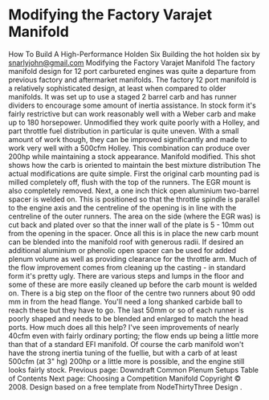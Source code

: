 # Modifying the Factory Varajet Manifold

How To Build A High-Performance Holden Six
Building the hot holden six
by snarlyjohn@gmail.com
Modifying the Factory Varajet Manifold
The factory manifold design for 12 port carbureted engines
was quite a departure from previous factory and aftermarket manifolds.
The factory 12 port manifold is a relatively sophisticated design, at least
when compared to older manifolds. It was set up to use a staged 2 barrel carb and
has runner dividers to encourage some amount of inertia assistance. In stock form
it's fairly restrictive but can work reasonably well with a Weber carb and make
up to 180 horsepower. Unmodified they work quite poorly with a Holley, and
part throttle fuel distribution in particular is quite uneven. With a small amount
of work though, they can be improved significantly and made to work very well with
a 500cfm Holley. This combination can produce over 200hp while maintaining a stock
appearance.
Manifold modified.
This shot shows how the carb is oriented to maintain the best
mixture distribution
The actual modifications are quite simple. First the original carb mounting pad
is milled completely off, flush with the top of the runners. The EGR mount is also
completely removed. Next, a one inch thick open aluminium two-barrel spacer is welded
on. This is positioned so that the throttle spindle is parallel to the engine axis and
the centreline of the opening is in line with the centreline of the outer runners.
The area on the side (where the EGR was) is cut back and plated over so that the
inner wall of the plate is 5 - 10mm out from the opening in the spacer. Once all this
is in place the new carb mount can be blended into the manifold roof with generous radii.
If desired an additional aluminium or phenolic open spacer can be used for added plenum
volume as well as providing clearance for the throttle arm.
Much of the flow improvement comes from cleaning up the casting - in standard form
it's pretty ugly. There are various steps and lumps in the floor and some of these are
more easily cleaned up before the carb mount is welded on. There is a big step on the floor
of the centre two runners about 90 odd mm in from the head flange. You'll need a long shanked
carbide ball to reach these but they have to go. The last 50mm or so of each runner is poorly
shaped and needs to be blended and enlarged to match the head ports.
How much does all this help? I've seen improvements of nearly 40cfm even with fairly ordinary
porting; the flow ends up being a little more than that of a standard EFI manifold. Of course
the carb manifold won't have the strong inertia tuning of the fuellie, but with a carb of at least 500cfm
(at 3" hg) 200hp or a little more is possible, and the engine still looks fairly stock.
Previous page: Downdraft Common Plenum Setups
Table of Contents
Next page: Choosing a Competition Manifold
Copyright © 2008. Design
based on a free template from
NodeThirtyThree
Design
.